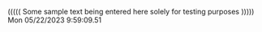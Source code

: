 ((((( Some sample text being entered here solely for testing purposes ))))) Mon 05/22/2023  9:59:09.51
